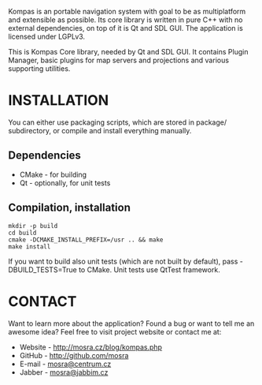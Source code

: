 Kompas is an portable navigation system with goal to be as multiplatform and
extensible as possible. Its core library is written in pure C++ with no
external dependencies, on top of it is Qt and SDL GUI. The application is
licensed under LGPLv3.

This is Kompas Core library, needed by Qt and SDL GUI. It contains Plugin
Manager, basic plugins for map servers and projections and various supporting
utilities.

INSTALLATION
============

You can either use packaging scripts, which are stored in package/ subdirectory,
or compile and install everything manually.

Dependencies
------------

 * CMake    - for building
 * Qt       - optionally, for unit tests

Compilation, installation
-------------------------

    mkdir -p build
    cd build
    cmake -DCMAKE_INSTALL_PREFIX=/usr .. && make
    make install

If you want to build also unit tests (which are not built by default),
pass -DBUILD_TESTS=True to CMake. Unit tests use QtTest framework.

CONTACT
=======

Want to learn more about the application? Found a bug or want to tell me an
awesome idea? Feel free to visit project website or contact me at:

 * Website - http://mosra.cz/blog/kompas.php
 * GitHub - http://github.com/mosra
 * E-mail - mosra@centrum.cz
 * Jabber - mosra@jabbim.cz
